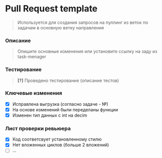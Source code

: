 # Pull Request template

> Используется для создания запросов на пуллинг из веток по задачам в основную ветку направления 


### Описание

> Опишите основные изменения или установите ссылку на заду из task-menager

### Тестирование

> **[?]** Проведено тестирование (описание тестов)

### Ключевые изменения
- [x] Исправлена выгрузка (согласно задаче - №)
- [x] На основе изменений были переделаны функции
- [x] Изменен тип данных с int на decim

### Лист проверки ревьюера
- [x] Код соответсвует установленному стилю
- [x] Нет вложенных циклов (больше 2 вложений) 
- [ ] ...
